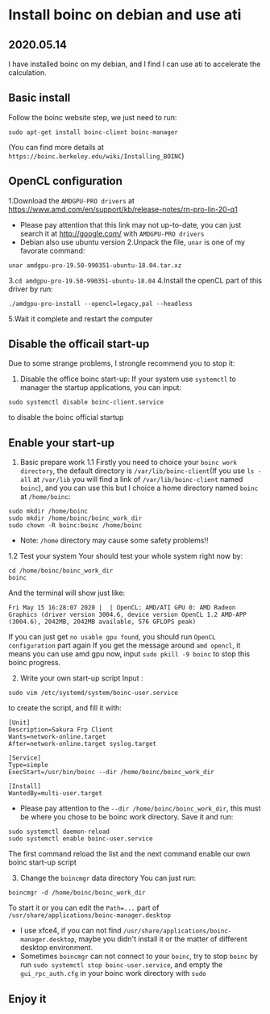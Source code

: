 # Install boinc on debian and use ati

## 2020.05.14
I have installed boinc on my debian, and I find I can use ati to accelerate the calculation.

## Basic install
Follow the boinc website step, we just need to run:
```
sudo apt-get install boinc-client boinc-manager
```
(You can find more details at `https://boinc.berkeley.edu/wiki/Installing_BOINC`)

## OpenCL configuration
1.Download the `AMDGPU-PRO drivers` at https://www.amd.com/en/support/kb/release-notes/rn-pro-lin-20-q1
- Please pay attention that this link may not up-to-date, you can just search it at http://google.com/ with `AMDGPU-PRO drivers`
- Debian also use ubuntu version
2.Unpack the file, `unar` is one of my favorate command:
```
unar amdgpu-pro-19.50-990351-ubuntu-18.04.tar.xz
```
3.`cd amdgpu-pro-19.50-990351-ubuntu-18.04`
4.Install the openCL part of this driver by run:
```
./amdgpu-pro-install --opencl=legacy,pal --headless
```
5.Wait it complete and restart the computer

## Disable the officail start-up
Due to some strange problems, I strongle recommend you to stop it:
1. Disable the office boinc start-up:
If your system use `systemctl` to manager the startup applications, you can input:
```
sudo systemctl disable boinc-client.service
```
to disable the boinc official startup

## Enable your start-up
1. Basic prepare work
1.1 Firstly you need to choice your `boinc work directory`, 
the default directory is `/var/lib/boinc-client`(If you use `ls -all` at `/var/lib` you will find a link of `/var/lib/boinc-client` named `boinc`), and you can use this but I choice a home directory named `boinc` at `/home/boinc`:
```
sudo mkdir /home/boinc
sudo mkdir /home/boinc/boinc_work_dir
sudo chown -R boinc:boinc /home/boinc
```
- Note: `/home` directory may cause some safety problems!!

1.2 Test your system
Your should test your whole system right now by:
```
cd /home/boinc/boinc_work_dir
boinc
```
And the terminal will show just like:
```
Fri May 15 16:28:07 2020 |  | OpenCL: AMD/ATI GPU 0: AMD Radeon Graphics (driver version 3004.6, device version OpenCL 1.2 AMD-APP (3004.6), 2042MB, 2042MB available, 576 GFLOPS peak)
```
If you can just get `no usable gpu found`, you should run `OpenCL configuration` part again
If you get the message around `amd opencl`, it means you can use amd gpu now, input `sudo pkill -9 boinc` to stop this boinc progress.

2. Write your own start-up script
Input :
```
sudo vim /etc/systemd/system/boinc-user.service
```
to create the script, and fill it with:
```
[Unit]
Description=Sakura Frp Client
Wants=network-online.target
After=network-online.target syslog.target

[Service]
Type=simple
ExecStart=/usr/bin/boinc --dir /home/boinc/boinc_work_dir

[Install]
WantedBy=multi-user.target

```
- Please pay attention to the `--dir /home/boinc/boinc_work_dir`, this must be where you chose to be boinc work directory.
Save it and run:
```
sudo systemctl daemon-reload
sudo systemctl enable boinc-user.service
```
The first command reload the list and the next command enable our own boinc start-up script

3. Change the `boincmgr` data directory
You can just run:
```
boincmgr -d /home/boinc/boinc_work_dir
```
To start it or you can edit the `Path=...` part of `/usr/share/applications/boinc-manager.desktop`
- I use xfce4, if you can not find `/usr/share/applications/boinc-manager.desktop`, maybe you didn't install it or the matter of different desktop environment.
- Sometimes `boincmgr` can not connect to your `boinc`, try to stop `boinc` by run `sudo systemctl stop boinc-user.service`, and empty the `gui_rpc_auth.cfg` in your boinc work directory with `sudo`

## Enjoy it
